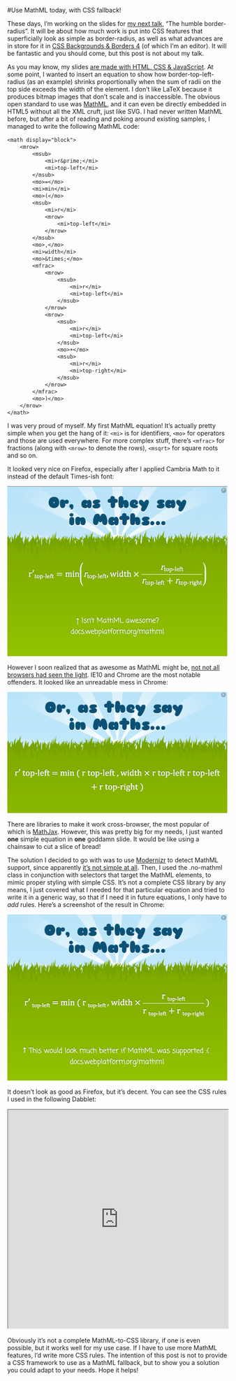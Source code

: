 #Use MathML today, with CSS fallback!

These days, I’m working on the slides for [my next talk][1], “The humble border-
radius”. It will be about how much work is put into CSS features that
superficially look as simple as border-radius, as well as what advances are in
store for it in [CSS Backgrounds & Borders 4][2] (of which I’m an editor). It will
be fantastic and you should come, but this post is not about my talk.

As you may know, my slides [are made with HTML, CSS & JavaScript][3]. At some
point, I wanted to insert an equation to show how border-top-left-radius (as
an example) shrinks proportionally when the sum of radii on the top side
exceeds the width of the element. I don’t like LaTeX because it produces
bitmap images that don’t scale and is inaccessible. The obvious open standard
to use was [MathML][4], and it can even be directly embedded in HTML5 without all
the XML cruft, just like SVG. I had never written MathML before, but after a
bit of reading and poking around existing samples, I managed to write the
following MathML code:

    <math display="block">
        <mrow>
            <msub>
                <mi>r&prime;</mi>
                <mi>top-left</mi>
            </msub>
            <mo>=</mo>
            <mi>min</mi>
            <mo>(</mo>
            <msub>
                <mi>r</mi>
                <mrow>
                    <mi>top-left</mi>
                </mrow>
            </msub>
            <mo>,</mo>
            <mi>width</mi>
            <mo>&times;</mo>
            <mfrac>
                <mrow>
                    <msub>
                        <mi>r</mi>
                        <mi>top-left</mi>
                    </msub>
                </mrow>
                <mrow>
                    <msub>
                        <mi>r</mi>
                        <mi>top-left</mi>
                    </msub>
                    <mo>+</mo>
                    <msub>
                        <mi>r</mi>
                        <mi>top-right</mi>
                    </msub>
                </mrow>
            </mfrac>
            <mo>)</mo>
        </mrow>
    </math>

I was very proud of myself. My first MathML equation! It’s actually pretty
simple when you get the hang of it: `<mi>` is for identifiers, `<mo>` for
operators and those are used everywhere. For more complex stuff, there’s
`<mfrac>` for fractions (along with `<mrow>` to denote the rows), `<msqrt>` for
square roots and so on.

It looked very nice on Firefox, especially after I applied Cambria Math to it
instead of the default Times-ish font:

![Illustration][Slide in Firefox]

However I soon realized that as awesome as MathML might be, [not not all browsers had seen the light][5].
IE10 and Chrome are the most notable offenders. It looked like an unreadable
mess in Chrome:

![Illustration][Slide in Chrome]

There are libraries to make it work cross-browser, the most popular of which
is [MathJax][6]. However, this was pretty big for my needs, I just wanted **one**
simple equation in **one** goddamn slide. It would be like using a chainsaw to cut
a slice of bread!

The solution I decided to go with was to use [Modernizr][7] to detect MathML
support, since apparently [it’s not simple at all][8]. Then, I used the .no-mathml
class in conjunction with selectors that target the MathML elements, to mimic
proper styling with simple CSS. It’s not a complete CSS library by any means,
I just covered what I needed for that particular equation and tried to write
it in a generic way, so that if I need it in future equations, I only have to
*add* rules. Here’s a screenshot of the result in Chrome:

![Illustration][Slide in Chrome with CSS fallback]

It doesn’t look as good as Firefox, but it’s decent. You can see the CSS rules
I used in the following Dabblet:

<iframe src="http://dabblet.com/gist/5214646" height="500" width="100%"></iframe>

Obviously it’s not a complete MathML-to-CSS library, if one is even possible,
but it works well for my use case. If I have to use more MathML features, I’d
write more CSS rules. The intention of this post is not to provide a CSS
framework to use as a MathML fallback, but to show you a solution you could
adapt to your needs. Hope it helps!

[1]: http://lea.verou.me/speaking/
[2]: http://dev.w3.org/csswg/css4-background/
[3]: https://github.com/LeaVerou/CSSS
[4]: http://www.w3.org/TR/MathML/
[5]: http://docs.webplatform.org/wiki/mathml#Compatibility
[6]: http://www.mathjax.org/
[7]: http://modernizr.com/
[8]: https://github.com/Modernizr/Modernizr/blob/master/feature-detects/mathml.js

[Slide in Firefox]: img/mathml-firefox.png?raw=true&amp;repo=use-mathml-today-with-css-fallback "Slide in Firefox"
[Slide in Chrome]: img/mathml-chrome-nocss.png?raw=true&amp;repo=use-mathml-today-with-css-fallback "Slide in Chrome"
[Slide in Chrome with CSS fallback]: img/mathml-chrome-withcss.png?raw=true&amp;repo=use-mathml-today-with-css-fallback "Slide in Chrome with CSS fallback"

